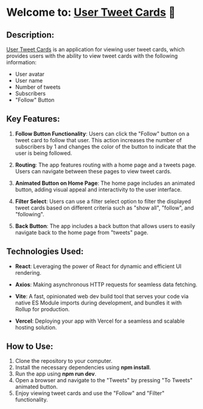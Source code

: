 

# Welcome to: [User Tweet Cards](https://test-goit-six.vercel.app/) 🐥

## Description:
[User Tweet Cards](https://test-goit-six.vercel.app/) is an application for viewing user tweet cards, which provides users with the ability to view tweet cards with the following information:
- User avatar
- User name
- Number of tweets
- Subscribers
- "Follow" Button

## Key Features:

1. **Follow Button Functionality**: Users can click the "Follow" button on a tweet card to follow that user. This action increases the number of subscribers by 1 and changes the color of the button to indicate that the user is being followed.

2. **Routing**: The app features routing with a home page and a tweets page. Users can navigate between these pages to view tweet cards.

3. **Animated Button on Home Page**: The home page includes an animated button, adding visual appeal and interactivity to the user interface.

4. **Filter Select**: Users can use a filter select option to filter the displayed tweet cards based on different criteria such as "show all", "follow", and "following".

5. **Back Button**: The app includes a back button that allows users to easily navigate back to the home page from "tweets" page.

## Technologies Used:
- **React**: Leveraging the power of React for dynamic and efficient UI rendering.

- **Axios**: Making asynchronous HTTP requests for seamless data fetching.

- **Vite**: A fast, opinionated web dev build tool that serves your code via native ES Module imports during development, and bundles it with Rollup for production.

- **Vercel**: Deploying your app with Vercel for a seamless and scalable hosting solution.

## How to Use:
1. Clone the repository to your computer.
2. Install the necessary dependencies using **npm install**.
3. Run the app using **npm run dev**.
4. Open a browser and navigate to the "Tweets" by pressing "To Tweets" animated button.
5. Enjoy viewing tweet cards and use the "Follow" and "Filter" functionality.

